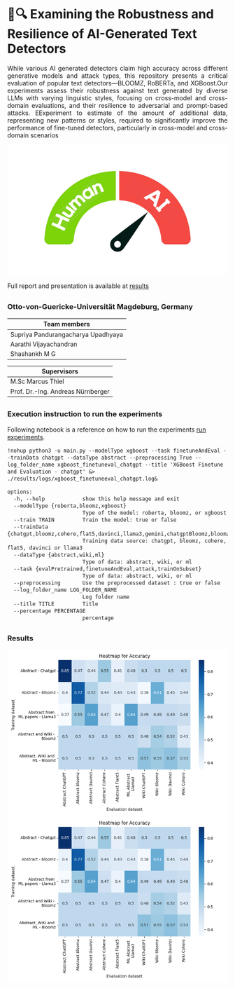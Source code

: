 # 🤖🔍 Examining the Robustness and Resilience of AI-Generated Text Detectors
<p align="justify">
While various AI generated detectors claim high accuracy across different generative models and attack types, this repository presents a critical evaluation of popular text detectors—BLOOMZ, RoBERTa, and XGBoost.Our experiments assess their robustness against text generated by diverse LLMs with varying linguistic styles, focusing on cross-model and cross-domain evaluations, and their resilience to adversarial and prompt-based attacks. EExperiment to estimate of the amount of additional data, representing new patterns or styles, required to significantly improve the performance of fine-tuned detectors, particularly in cross-model and cross-domain scenarios 
</p>

![](data/ai-detectors.jpg)

Full report and presentation is available at [results](results)
##
### Otto-von-Guericke-Universität Magdeburg, Germany
|Team members|
| -------- |
|Supriya Pandurangacharya Upadhyaya|
|Aarathi Vijayachandran|
|Shashankh M G|

|Supervisors|
| -------- |
|M.Sc Marcus Thiel|
|Prof. Dr.-Ing. Andreas Nürnberger|
##
### Execution instruction to run the experiments
Following notebook is a reference on how to run the experiments [run experiments](notebooks/run_experiment.ipynb). 

```
!nohup python3 -u main.py --modelType xgboost --task finetuneAndEval --trainData chatgpt --dataType abstract --preprocessing True --log_folder_name xgboost_finetuneval_chatgpt --title 'XGBoost Finetune and Evaluation - chatgpt' &> ./results/logs/xgboost_finetuneeval_chatgpt.log&
```
```
options:
  -h, --help            show this help message and exit
  --modelType {roberta,bloomz,xgboost}
                        Type of the model: roberta, bloomz, or xgboost
  --train TRAIN         Train the model: true or false
  --trainData {chatgpt,bloomz,cohere,flat5,davinci,llama3,gemini,chatgptBloomz,bloomzWiki,bloomzWikiML}
                        Training data source: chatgpt, bloomz, cohere, flat5, davinci or llama3
  --dataType {abstract,wiki,ml}
                        Type of data: abstract, wiki, or ml
  --task {evalPretrained,finetuneAndEval,attack,trainOnSubset}
                        Type of data: abstract, wiki, or ml
  --preprocessing       Use the preprocessed dataset : true or false
  --log_folder_name LOG_FOLDER_NAME
                        Log folder name
  --title TITLE         Title
  --percentage PERCENTAGE
                        percentage
```


##
### Results 
![Accuracy heatmap for XGBoost based detector](results/xgboost_heatmap_Accuracy.png)
![F1 Score heatmap for BLOOMZ based detector](results/xgboost_heatmap_Accuracy.png)



